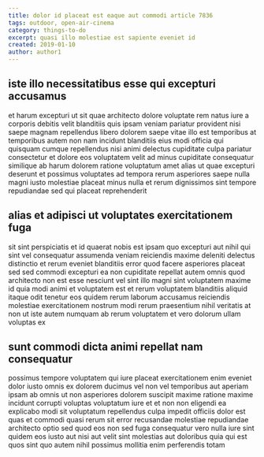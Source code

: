 ```yaml
---
title: dolor id placeat est eaque aut commodi article 7836
tags: outdoor, open-air-cinema
category: things-to-do
excerpt: quasi illo molestiae est sapiente eveniet id
created: 2019-01-10
author: author1
---
```


## iste illo necessitatibus esse qui excepturi accusamus

et harum excepturi ut sit quae architecto dolore voluptate rem natus iure a corporis debitis velit blanditiis quis ipsam veniam pariatur provident nisi saepe magnam repellendus libero dolorem saepe vitae illo est temporibus at temporibus autem non nam incidunt blanditiis eius modi officia qui quisquam cumque repellendus nisi animi delectus cupiditate culpa pariatur consectetur et dolore eos voluptatem velit ad minus cupiditate consequatur similique ab harum dolorem ratione voluptatum amet alias ut quae excepturi deserunt et possimus voluptates ad tempora rerum asperiores saepe nulla magni iusto molestiae placeat minus nulla et rerum dignissimos sint tempore repudiandae sed qui placeat reprehenderit

## alias et adipisci ut voluptates exercitationem fuga

sit sint perspiciatis et id quaerat nobis est ipsam quo excepturi aut nihil qui sint vel consequatur assumenda veniam reiciendis maxime deleniti delectus distinctio et rerum eveniet blanditiis error quod facere asperiores placeat sed sed commodi excepturi ea non cupiditate repellat autem omnis quod architecto non est esse nesciunt vel sint illo magni sint voluptatem maxime id quia modi animi et voluptatem est et rerum voluptatem blanditiis aliquid itaque odit tenetur eos quidem rerum laborum accusamus reiciendis molestiae exercitationem nostrum modi rerum praesentium nihil veritatis at non ut iste autem numquam ab rerum voluptatem et vero dolorum ullam voluptas ex

## sunt commodi dicta animi repellat nam consequatur

possimus tempore voluptatem qui iure placeat exercitationem enim eveniet dolor iusto omnis ex dolorem ducimus vel non vel temporibus aut aperiam ipsam ab omnis ut non asperiores dolorem suscipit maxime ratione maxime incidunt corrupti voluptas voluptatum iure et et non non eligendi ea explicabo modi sit voluptatum repellendus culpa impedit officiis dolor est quas et commodi quasi rerum sit error recusandae molestiae repudiandae architecto optio sed quod eos non sed fuga consequatur vero nulla iure sint quidem eos iusto aut nisi aut velit sint molestias aut doloribus quia qui est quos sint quo autem nihil possimus mollitia enim perferendis totam
